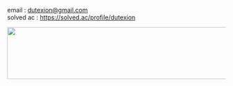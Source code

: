 email : dutexion@gmail.com<br/>
solved ac : https://solved.ac/profile/dutexion

<img src="https://render.gitanimals.org/lines/devxb?pet-id=8" width="1000" height="120"/>
